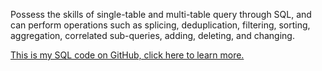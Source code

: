 Possess the skills of single-table and multi-table query through SQL, and can perform operations such as splicing, deduplication, filtering, sorting, aggregation, correlated sub-queries, adding, deleting, and changing.



 [This is my SQL code on GitHub, click here to learn more.](https://github.com/HJCM-2/Projects/tree/main/sql) 


